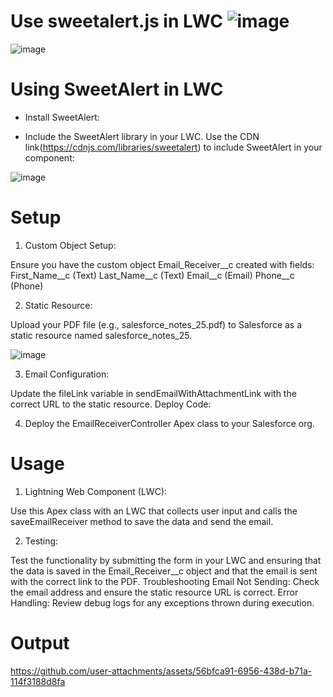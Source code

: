 # Use  sweetalert.js in LWC                                                                                                ![image](https://github.com/user-attachments/assets/8fff1e20-95ca-4ea6-ae66-15e9aa59f48d)

![image](https://github.com/user-attachments/assets/edb76d96-9c76-49f6-ab1b-ecd05cbe6e33)

# Using SweetAlert in LWC

- Install SweetAlert:

- Include the SweetAlert library in your LWC. Use the CDN link(https://cdnjs.com/libraries/sweetalert) to include SweetAlert in your component: 

![image](https://github.com/user-attachments/assets/fbc6004e-4b06-461e-af26-d0cc02027f40)

# Setup

1. Custom Object Setup:

Ensure you have the custom object Email_Receiver__c created with fields:
First_Name__c (Text)
Last_Name__c (Text)
Email__c (Email)
Phone__c (Phone)

2. Static Resource:

Upload your PDF file (e.g., salesforce_notes_25.pdf) to Salesforce as a static resource named salesforce_notes_25.


![image](https://github.com/user-attachments/assets/4995a396-8f0a-4a92-bb07-75146ab425a8)

3. Email Configuration:

Update the fileLink variable in sendEmailWithAttachmentLink with the correct URL to the static resource.
Deploy Code:

4. Deploy the EmailReceiverController Apex class to your Salesforce org.

# Usage

1. Lightning Web Component (LWC):

Use this Apex class with an LWC that collects user input and calls the saveEmailReceiver method to save the data and send the email.

2. Testing:

Test the functionality by submitting the form in your LWC and ensuring that the data is saved in the Email_Receiver__c object and that the email is sent with the correct link to the PDF.
Troubleshooting
Email Not Sending: Check the email address and ensure the static resource URL is correct.
Error Handling: Review debug logs for any exceptions thrown during execution.



# Output

https://github.com/user-attachments/assets/56bfca91-6956-438d-b71a-114f3188d8fa




